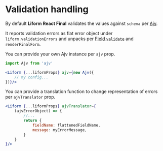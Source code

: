 # Validation handling

By default __Liform React Final__ validates the values against `schema` per [Ajv](https://github.com/ajv-validator/ajv).

It reports validation errors as flat error object under `liform.validationErrors` and unpacks per [Field `validate`](https://final-form.org/docs/react-final-form/types/FieldProps#validate) and `renderFinalForm`.

You can provide your own Ajv instance per `ajv` prop.
```jsx
import Ajv from 'ajv'

<Liform {...liformProps} ajv={new Ajv({
    // my config...
})}/>
```

You can provide a translation function to change representation of errors per `ajvTranslator` prop.
```jsx
<Liform {...liformProps} ajvTranslator={
    (ajvErrorObject) => {
        //...
        return {
            fieldName: flattenedFieldName,
            message: myErrorMessage,
        }
    }
}/>
```


